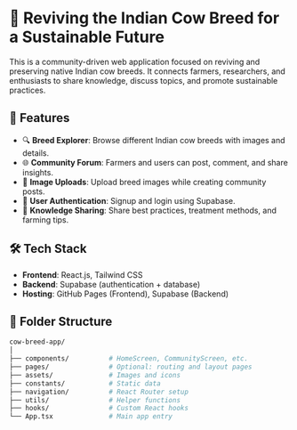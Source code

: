 # 🐄 Reviving the Indian Cow Breed for a Sustainable Future

This is a community-driven web application focused on reviving and preserving native Indian cow breeds. It connects farmers, researchers, and enthusiasts to share knowledge, discuss topics, and promote sustainable practices.

## 🚀 Features

- 🔍 **Breed Explorer**: Browse different Indian cow breeds with images and details.
- 🌐 **Community Forum**: Farmers and users can post, comment, and share insights.
- 📸 **Image Uploads**: Upload breed images while creating community posts.
- 🔐 **User Authentication**: Signup and login using Supabase.
- 🌱 **Knowledge Sharing**: Share best practices, treatment methods, and farming tips.

## 🛠️ Tech Stack

- **Frontend**: React.js, Tailwind CSS
- **Backend**: Supabase (authentication + database)
- **Hosting**: GitHub Pages (Frontend), Supabase (Backend)

## 📂 Folder Structure

```bash
cow-breed-app/
│
├── components/          # HomeScreen, CommunityScreen, etc.
├── pages/               # Optional: routing and layout pages
├── assets/              # Images and icons
├── constants/           # Static data
├── navigation/          # React Router setup
├── utils/               # Helper functions
├── hooks/               # Custom React hooks
└── App.tsx              # Main app entry
```
